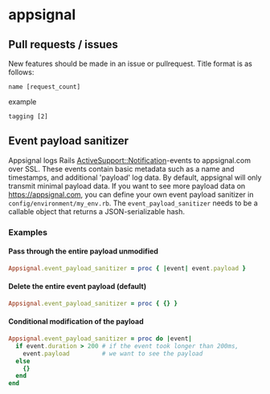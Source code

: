appsignal
=================


## Pull requests / issues

New features should be made in an issue or pullrequest. Title format is as follows:


    name [request_count]

example

    tagging [2]

## Event payload sanitizer
Appsignal logs Rails
[ActiveSupport::Notification](http://api.rubyonrails.org/classes/ActiveSupport/Notifications.html)-events
to appsignal.com over SSL. These events contain basic metadata such as a name
and timestamps, and additional 'payload' log data. By default,
appsignal will only transmit minimal payload data. If you want to see
more payload data on <https://appsignal.com>, you can define your own event
payload sanitizer in `config/environment/my_env.rb`. The
`event_payload_sanitizer` needs to be a callable object that returns a
JSON-serializable hash.

### Examples

#### Pass through the entire payload unmodified
```ruby
Appsignal.event_payload_sanitizer = proc { |event| event.payload }
```

#### Delete the entire event payload (default)
```ruby
Appsignal.event_payload_sanitizer = proc { {} }
```

#### Conditional modification of the payload
```ruby
Appsignal.event_payload_sanitizer = proc do |event|
  if event.duration > 200 # if the event took longer than 200ms,
    event.payload         # we want to see the payload
  else
    {}
  end
end
```
